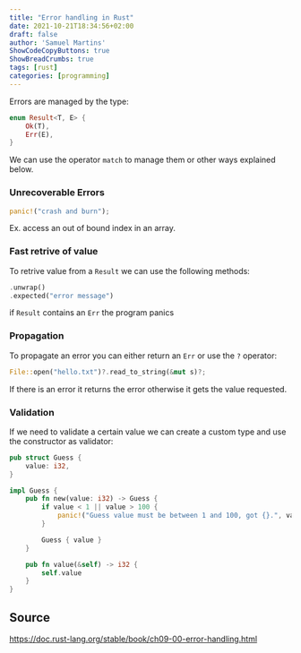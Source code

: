 ```yaml
---
title: "Error handling in Rust"
date: 2021-10-21T18:34:56+02:00
draft: false
author: 'Samuel Martins'
ShowCodeCopyButtons: true
ShowBreadCrumbs: true
tags: [rust]
categories: [programming]
---
```



Errors are managed by the type:
```rust
enum Result<T, E> {
    Ok(T),
    Err(E),
}
```
We can use the operator `match` to manage them or other ways explained below.

### Unrecoverable Errors
```rust
panic!("crash and burn");
```
Ex. access an out of bound index in an array.

### Fast retrive of value
To retrive value from a `Result` we can use the following methods:
```rust
.unwrap()
.expected("error message")
```
if `Result` contains an `Err` the program panics

### Propagation
To propagate an error you can either return an `Err` or use the  `?` operator:
```rust
File::open("hello.txt")?.read_to_string(&mut s)?;
```
If there is an error it returns the error otherwise it gets the value requested.

### Validation
If we need to validate a certain value we can create a custom type and use the constructor as validator:
```rust
pub struct Guess {
    value: i32,
}

impl Guess {
    pub fn new(value: i32) -> Guess {
        if value < 1 || value > 100 {
            panic!("Guess value must be between 1 and 100, got {}.", value);
        }

        Guess { value }
    }

    pub fn value(&self) -> i32 {
        self.value
    }
}
```

Source
----

https://doc.rust-lang.org/stable/book/ch09-00-error-handling.html